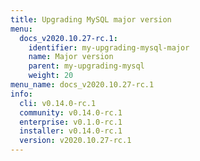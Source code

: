 ```yaml
---
title: Upgrading MySQL major version
menu:
  docs_v2020.10.27-rc.1:
    identifier: my-upgrading-mysql-major
    name: Major version
    parent: my-upgrading-mysql
    weight: 20
menu_name: docs_v2020.10.27-rc.1
info:
  cli: v0.14.0-rc.1
  community: v0.14.0-rc.1
  enterprise: v0.1.0-rc.1
  installer: v0.14.0-rc.1
  version: v2020.10.27-rc.1
---
```



